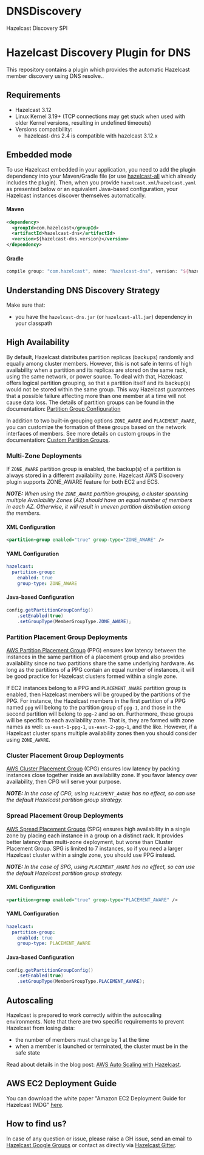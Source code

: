 # DNSDiscovery
Hazelcast Discovery SPI



# Hazelcast Discovery Plugin for DNS

This repository contains a plugin which provides the automatic Hazelcast member discovery using DNS resolve..

## Requirements

* Hazelcast 3.12
* Linux Kernel 3.19+ (TCP connections may get stuck when used with older Kernel versions, resulting in undefined timeouts)
* Versions compatibility:
  * hazelcast-dns 2.4 is compatible with hazelcast 3.12.x

## Embedded mode

To use Hazelcast embedded in your application, you need to add the plugin dependency into your Maven/Gradle file (or use [hazelcast-all](https://mvnrepository.com/artifact/com.hazelcast/hazelcast-all) which already includes the plugin). Then, when you provide `hazelcast.xml`/`hazelcast.yaml` as presented below or an equivalent Java-based configuration, your Hazelcast instances discover themselves automatically.

#### Maven

```xml
<dependency>
  <groupId>com.hazelcast</groupId>
  <artifactId>hazelcast-dns</artifactId>
  <version>${hazelcast-dns.version}</version>
</dependency>
```

#### Gradle

```groovy
compile group: "com.hazelcast", name: "hazelcast-dns", version: "${hazelcast-dns.version}"
```

## Understanding DNS Discovery Strategy


Make sure that:

* you have the `hazelcast-dns.jar` (or `hazelcast-all.jar`) dependency in your classpath

## High Availability

By default, Hazelcast distributes partition replicas (backups) randomly and equally among cluster members. However, this is not safe in terms of high availability when a partition and its replicas are stored on the same rack, using the same network, or power source. To deal with that, Hazelcast offers logical partition grouping, so that a partition
itself and its backup(s) would not be stored within the same group. This way Hazelcast guarantees that a possible failure
affecting more than one member at a time will not cause data loss. The details of partition groups can be found in the
documentation: 
[Partition Group Configuration](https://docs.hazelcast.org/docs/latest/manual/html-single/#partition-group-configuration)

In addition to two built-in grouping options `ZONE_AWARE` and `PLACEMENT_AWARE`, you can customize the formation of
these groups based on the network interfaces of members. See more details on custom groups in the documentation:
[Custom Partition Groups](https://docs.hazelcast.org/docs/latest/manual/html-single/#custom).


### Multi-Zone Deployments

If `ZONE_AWARE` partition group is enabled, the backup(s) of a partition is always stored in a different availability
zone. Hazelcast AWS Discovery plugin supports ZONE_AWARE feature for both EC2 and ECS.

***NOTE:*** *When using the `ZONE_AWARE` partition grouping, a cluster spanning multiple Availability Zones (AZ)
should have an equal number of members in each AZ. Otherwise, it will result in uneven partition distribution among
the members.*

#### XML Configuration

```xml
<partition-group enabled="true" group-type="ZONE_AWARE" />
```

#### YAML Configuration

```yaml
hazelcast:
  partition-group:
    enabled: true
    group-type: ZONE_AWARE
```

#### Java-based Configuration

```java
config.getPartitionGroupConfig()
    .setEnabled(true)
    .setGroupType(MemberGroupType.ZONE_AWARE);
```

### Partition Placement Group Deployments

[AWS Partition Placement Group](https://docs.aws.amazon.com/AWSEC2/latest/UserGuide/placement-groups.html#placement-groups-partition)
(PPG) ensures low latency between the instances in the same partition of a placement group
and also provides availability since no two partitions share the same underlying hardware. As long as the partitions of a 
PPG contain an equal number of instances, it will be good practice for Hazelcast clusters formed within a single zone.

If EC2 instances belong to a PPG and `PLACEMENT_AWARE` partition group is enabled, then Hazelcast members will be grouped
by the partitions of the PPG. For instance, the Hazelcast members in the first partition of a PPG named `ppg` will belong
to the partition group of `ppg-1`, and those in the second partition will belong to `ppg-2` and so on. Furthermore, these
groups will be specific to each availability zone. That is, they are formed with zone names as well: `us-east-1-ppg-1`,
`us-east-2-ppg-1`, and the like. However, if a Hazelcast cluster spans multiple availability zones then you should
consider using `ZONE_AWARE`.

### Cluster Placement Group Deployments

[AWS Cluster Placement Group](https://docs.aws.amazon.com/AWSEC2/latest/UserGuide/placement-groups.html#placement-groups-cluster)
(CPG) ensures low latency by packing instances close together inside an availability zone.
If you favor latency over availability, then CPG will serve your purpose.

***NOTE:*** *In the case of CPG, using `PLACEMENT_AWARE` has no effect, so can use the default Hazelcast partition group
strategy.*

### Spread Placement Group Deployments

[AWS Spread Placement Groups](https://docs.aws.amazon.com/AWSEC2/latest/UserGuide/placement-groups.html#placement-groups-spread)
(SPG) ensures high availability in a single zone by placing each instance in a group on a
distinct rack. It provides better latency than multi-zone deployment, but worse than Cluster Placement Group. SPG is
limited to 7 instances, so if you need a larger Hazelcast cluster within a single zone, you should use PPG instead.

***NOTE:*** *In the case of SPG, using `PLACEMENT_AWARE` has no effect, so can use the default Hazelcast partition group
strategy.*

#### XML Configuration

```xml
<partition-group enabled="true" group-type="PLACEMENT_AWARE" />
```

#### YAML Configuration

```yaml
hazelcast:
  partition-group:
    enabled: true
    group-type: PLACEMENT_AWARE
```

#### Java-based Configuration

```java
config.getPartitionGroupConfig()
    .setEnabled(true)
    .setGroupType(MemberGroupType.PLACEMENT_AWARE);
```

## Autoscaling

Hazelcast is prepared to work correctly within the autoscaling environments. Note that there are two specific requirements to prevent Hazelcast from losing data:
* the number of members must change by 1 at the time
* when a member is launched or terminated, the cluster must be in the safe state

Read about details in the blog post: [AWS Auto Scaling with Hazelcast](https://hazelcast.com/blog/aws-auto-scaling-with-hazelcast/).

## AWS EC2 Deployment Guide

You can download the white paper "Amazon EC2 Deployment Guide for Hazelcast IMDG" [here](https://hazelcast.com/resources/amazon-ec2-deployment-guide/).

## How to find us?

In case of any question or issue, please raise a GH issue, send an email to [Hazelcast Google Groups](https://groups.google.com/forum/#!forum/hazelcast) or contact as directly via [Hazelcast Gitter](https://gitter.im/hazelcast/hazelcast).
